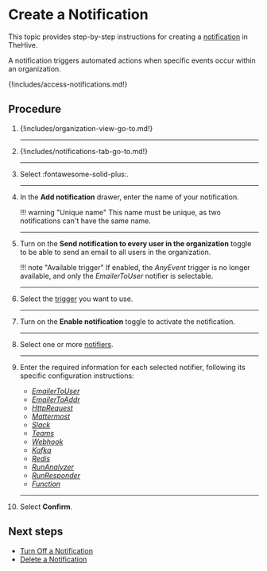 # Create a Notification

This topic provides step-by-step instructions for creating a [notification](about-notifications.md) in TheHive.

A notification triggers automated actions when specific events occur within an organization.

{!includes/access-notifications.md!}

<h2>Procedure</h2>

1. {!includes/organization-view-go-to.md!}

    ---

2. {!includes/notifications-tab-go-to.md!}

    ---

3. Select :fontawesome-solid-plus:.

    ---

4. In the **Add notification** drawer, enter the name of your notification.

    !!! warning "Unique name"
        This name must be unique, as two notifications can't have the same name.

    ---

5. Turn on the **Send notification to every user in the organization** toggle to be able to send an email to all users in the organization.

    !!! note "Available trigger"
        If enabled, the *AnyEvent* trigger is no longer available, and only the *EmailerToUser* notifier is selectable.

    ---

6. Select the [trigger](about-notifications.md#triggers) you want to use.

    ---

7. Turn on the **Enable notification** toggle to activate the notification.

    ---

8. Select one or more [notifiers](about-notifications.md#notifiers).

    ---

9. Enter the required information for each selected notifier, following its specific configuration instructions:

    * [*EmailerToUser*](notifiers/email-to-users.md)
    * [*EmailerToAddr*](notifiers/email-to-addr.md)
    * [*HttpRequest*](notifiers/http-request.md)
    * [*Mattermost*](notifiers/mattermost.md)
    * [*Slack*](notifiers/slack.md)
    * [*Teams*](notifiers/teams.md)
    * [*Webhook*](notifiers/webhook.md)
    * [*Kafka*](notifiers/kafka.md)
    * [*Redis*](notifiers/redis.md)
    * [*RunAnalyzer*](notifiers/analyzers.md)
    * [*RunResponder*](notifiers/responders.md)
    * [*Function*](notifiers/function.md)

    ---

10. Select **Confirm**.

<h2>Next steps</h2>

* [Turn Off a Notification](turn-off-a-notification.md)
* [Delete a Notification](delete-a-notification.md)